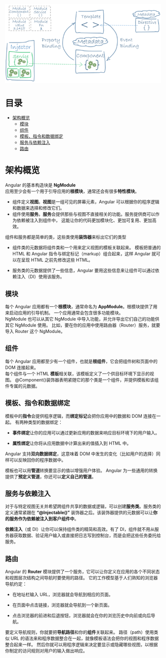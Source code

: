 ![image](images/01.01-架构-概览/overview2.png)

# 目录 <!-- omit in toc --> 
- [架构概览](#架构概览)
  - [模块](#模块)
  - [组件](#组件)
  - [模板、指令和数据绑定](#模板指令和数据绑定)
  - [服务与依赖注入](#服务与依赖注入)
  - [路由](#路由)



# 架构概览
Angular 的基本构造块是 **NgModule**  
应用至少会有一个用于引导应用的**根模块**，通常还会有很多**特性模块**。  

- 组件定义**视图**。**视图**是一组可见的屏幕元素，Angular 可以根据你的程序逻辑和数据来选择和修改它们。
- 组件使用**服务**。**服务**会提供那些与视图不直接相关的功能。服务提供商可以作为依赖被注入到组件中， 这能让你的代码更加模块化、更加可复用、更加高效。

组件和服务都是简单的类，这些类使用**装饰器**来标出它们的类型
- 组件类的元数据将组件类和一个用来定义视图的模板关联起来。 模板把普通的 HTML 和 Angular 指令与绑定标记（markup）组合起来，这样 Angular 就可以在呈现 HTML 之前先修改这些 HTML。

- 服务类的元数据提供了一些信息，Angular 要用这些信息来让组件可以通过依赖注入（DI）使用该服务。

## 模块
每个 Angular 应用都有一个**根模块**，通常命名为 **AppModule**。根模块提供了用来启动应用的引导机制。 一个应用通常会包含很多功能模块。  
NgModule 也可以从其它 NgModule 中导入功能，并允许导出它们自己的功能供其它 NgModule 使用。 比如，要在你的应用中使用路由器（Router）服务，就要导入 Router 这个 NgModule。  
## 组件
每个 Angular 应用都至少有一个组件，也就是**根组件**，它会把组件树和页面中的 DOM 连接起来。   
每个组件与一个 HTML **模板**相关联，该模板定义了一个供目标环境下显示的视图。
@Component()装饰器表明紧随它的那个类是一个组件，并提供模板和该组件专属的元数据。

##  模板、指令和数据绑定
 模板中的**指令**会提供程序逻辑，而**绑定标记**会把你应用中的数据和 DOM 连接在一起。 有两种类型的数据绑定：
- **事件绑定**让你的应用可以通过更新应用的数据来响应目标环境下的用户输入。

- **属性绑定**让你将从应用数据中计算出来的值插入到 HTML 中。

 Angular 支持**双向数据绑定**，这意味着 DOM 中发生的变化（比如用户的选择）同样可以反映回你的程序数据中。

模板也可以用**管道**转换要显示的值以增强用户体验。 Angular 为一些通用的转换提供了**预定义管道**，你还可以**定义自己的管道**。  

## 服务与依赖注入
对于与特定视图无关并希望跨组件共享的数据或逻辑，可以创建**服务类**。服务类的定义通常紧跟在 **“@Injectable()”** 装饰器之后。该装饰器提供的元数据可以让**你的服务作为依赖被注入到客户组件中**。

**依赖注入**（或 DI）让你可以保持组件类的精简和高效。有了 DI，组件就不用从服务器获取数据、验证用户输入或直接把日志写到控制台，而是会把这些任务委托给服务。

## 路由
Angular 的 **Router** 模块提供了一个服务，它可以让你定义在应用的各个不同状态和视图层次结构之间导航时要使用的路径。 它的工作模型基于人们熟知的浏览器导航约定：

- 在地址栏输入 URL，浏览器就会导航到相应的页面。

- 在页面中点击链接，浏览器就会导航到一个新页面。

- 点击浏览器的前进和后退按钮，浏览器就会在你的浏览历史中向前或向后导航。

要定义导航规则，你就要把**导航路径**和你的**组件**关联起来。 路径（path）使用类似 URL 的语法来和程序数据整合在一起，就像模板语法会把你的视图和程序数据整合起来一样。 然后你就可以用程序逻辑来决定要显示或隐藏哪些视图，以根据你制定的访问规则对用户的输入做出响应。  
